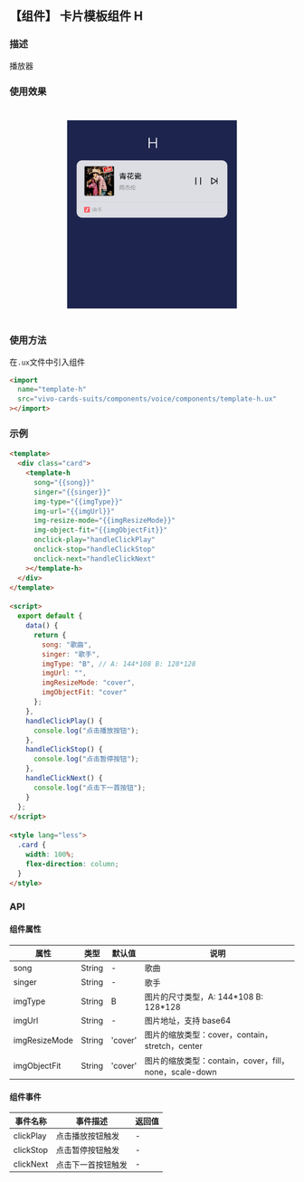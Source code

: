 ## 【组件】 卡片模板组件 H

### 描述

播放器

### 使用效果

<div style="text-align: center;margin: 40px;">
  <img src="../../assets/voice-template-h.png" style="width:300px" alt="voice-template-h-1"/>
</div>

### 使用方法

在`.ux`文件中引入组件

```html
<import
  name="template-h"
  src="vivo-cards-suits/components/voice/components/template-h.ux"
></import>
```

### 示例

```html
<template>
  <div class="card">
    <template-h
      song="{{song}}"
      singer="{{singer}}"
      img-type="{{imgType}}"
      img-url="{{imgUrl}}"
      img-resize-mode="{{imgResizeMode}}"
      img-object-fit="{{imgObjectFit}}"
      onclick-play="handleClickPlay"
      onclick-stop="handleClickStop"
      onclick-next="handleClickNext"
    ></template-h>
  </div>
</template>

<script>
  export default {
    data() {
      return {
        song: "歌曲",
        singer: "歌手",
        imgType: "B", // A: 144*108 B: 128*128
        imgUrl: "",
        imgResizeMode: "cover",
        imgObjectFit: "cover"
      };
    },
    handleClickPlay() {
      console.log("点击播放按钮");
    },
    handleClickStop() {
      console.log("点击暂停按钮");
    },
    handleClickNext() {
      console.log("点击下一首按钮");
    }
  };
</script>

<style lang="less">
  .card {
    width: 100%;
    flex-direction: column;
  }
</style>
```

### API

#### 组件属性

| 属性          | 类型   | 默认值  | 说明                                                   |
| ------------- | ------ | ------- | ------------------------------------------------------ |
| song          | String | -       | 歌曲                                                   |
| singer        | String | -       | 歌手                                                   |
| imgType       | String | B       | 图片的尺寸类型，A: 144\*108 B: 128\*128                |
| imgUrl        | String | -       | 图片地址，支持 base64                                  |
| imgResizeMode | String | 'cover' | 图片的缩放类型：cover，contain，stretch，center        |
| imgObjectFit  | String | 'cover' | 图片的缩放类型：contain，cover，fill，none，scale-down |

#### 组件事件

| 事件名称  | 事件描述           | 返回值 |
| --------- | ------------------ | ------ |
| clickPlay | 点击播放按钮触发   | -      |
| clickStop | 点击暂停按钮触发   | -      |
| clickNext | 点击下一首按钮触发 | -      |
